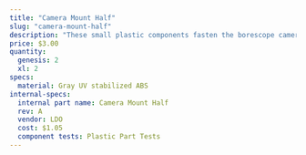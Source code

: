 ```yaml
---
title: "Camera Mount Half"
slug: "camera-mount-half"
description: "These small plastic components fasten the borescope camera to the z-axis extrusion."
price: $3.00
quantity:
  genesis: 2
  xl: 2
specs:
  material: Gray UV stabilized ABS
internal-specs:
  internal part name: Camera Mount Half
  rev: A
  vendor: LDO
  cost: $1.05
  component tests: Plastic Part Tests
---
```

